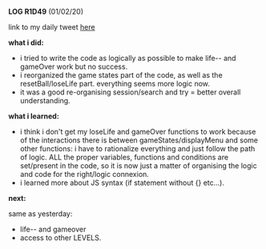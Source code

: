 **LOG R1D49** (01/02/20)

link to my daily tweet [here](https://twitter.com/Nightcoder2/status/1223478435642847232)

**what i did:**

- i tried to write the code as logically as possible to make life-- and gameOver work but no success.
- i reorganized the game states part of the code, as well as the resetBall/loseLife part. everything seems more logic now. 
- it was a good re-organising session/search and try = better overall understanding.


**what i learned:**

- i think i don't get my loseLife and gameOver functions to work because of the interactions there is between gameStates/displayMenu and some other functions:
i have to rationalize everything and just follow the path of logic. ALL the proper variables, functions and conditions are set/present in the code, so it is now just a matter of organising the logic and code for the right/logic connexion.
- i learned more about JS syntax (if statement without {} etc...).


**next:**

same as yesterday:
- life-- and gameover 
- access to other LEVELS.

